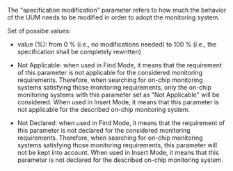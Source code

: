 The "specification modification" parameter refers to how much the behavior of the UUM needs to be modified in order to adopt the monitoring system.

Set of possibe values:

- value (%): from 0 % (i.e., no modifications needed) to 100 % (i.e., the specification shall be completely rewritten)

- Not Applicable: when used in Find Mode, it means that the requirement of this parameter is not applicable for the considered monitoring requirements. Therefore, when searching for on-chip monitoring systems satisfying those monitoring requirements, only the on-chip monitoring systems with this parameter set as "Not Applicable" will be considered. When used in Insert Mode, it means that this parameter is not applicable for the described on-chip monitoring system.

- Not Declared: when used in Find Mode, it means that the requirement of this parameter is not declared for the considered monitoring requirements. Therefore, when searching for on-chip monitoring systems satisfying those monitoring requirements, this parameter will not be kept into account. When used in Insert Mode, it means that this parameter is not declared for the described on-chip monitoring system.
